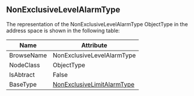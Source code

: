 <!-- objecttype -->
## NonExclusiveLevelAlarmType
The representation of the NonExclusiveLevelAlarmType ObjectType in the address space is shown in the following table:  

|Name|Attribute|
|---|---|
|BrowseName|NonExclusiveLevelAlarmType|
|NodeClass|ObjectType|
|IsAbtract|False|
|BaseType|[NonExclusiveLimitAlarmType](../../../Part9/ObjectTypes/NonExclusiveLimitAlarmType/readme.md)|

